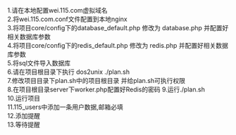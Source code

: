 1.请在本地配置wei.115.com虚拟域名 <br />
2.将wei.115.com.conf文件配置到本地nginx <br />
3.将项目core/config下的database_default.php 修改为 database.php 并配置好相关数据库参数 <br />
4.将项目core/config下的redis_default.php 修改为 redis.php 并配置好相关数据库参数 <br />
5.将sql文件导入数据库 <br />
6.请在项目根目录下执行 dos2unix ./plan.sh <br />
7.修改项目目录下plan.sh中的项目根目录 并给plan.sh可执行权限 <br />
8.在项目根目录server下worker.php配置好Redis的密码
9.运行./plan.sh <br />
10.运行项目 <br />
11.115_users中添加一条用户数据,邮箱必填 <br />
12.添加提醒 <br />
13.等待提醒 <br />

